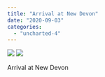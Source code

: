 ```yaml
---
title: "Arrival at New Devon"
date: "2020-09-03"
categories: 
  - "uncharted-4"
---
```


[![](images/Uncharted™-4_-A-Thiefs-End_20200201203956.jpg)](images/Uncharted™-4_-A-Thiefs-End_20200201203956.jpg)
[![](images/Uncharted™-4_-A-Thiefs-End_20200201203956.jpg)](images/Uncharted™-4_-A-Thiefs-End_20200201203956.jpg)

Arrival at New Devon
